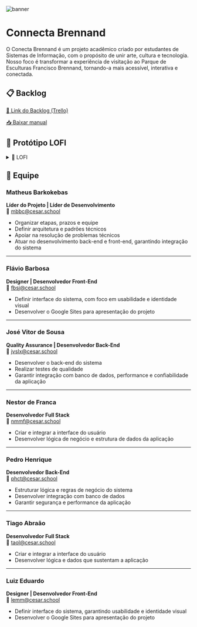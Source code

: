 ![banner](arq_readme./imgs/banner.png) 

# Connecta Brennand

O Conecta Brennand é um projeto acadêmico criado por estudantes de Sistemas de Informação, com o propósito de unir arte, cultura e tecnologia. Nosso foco é transformar a experiência de visitação ao Parque de Esculturas Francisco Brennand, tornando-a mais acessível, interativa e conectada.

## 📋 Backlog 

<a href="https://trello.com/b/XQcU1FLY/conecta-brennand" target="_blank">📌 Link do Backlog (Trello)</a>

[📥 Baixar manual](arq_readm./pdfs/story_mapping.pdf)

## 🎨 Protótipo LOFI  

<details> 
    <summary>📌 LOFI </summary>
    
EM DEV..

</details>

## 👥 Equipe

### Matheus Barkokebas  
**Líder do Projeto | Líder de Desenvolvimento**  
📧 mbbc@cesar.school  

- Organizar etapas, prazos e equipe  
- Definir arquitetura e padrões técnicos  
- Apoiar na resolução de problemas técnicos  
- Atuar no desenvolvimento back-end e front-end, garantindo integração do sistema  

---

### Flávio Barbosa  
**Designer | Desenvolvedor Front-End**  
📧 fbsj@cesar.school  

- Definir interface do sistema, com foco em usabilidade e identidade visual  
- Desenvolver o Google Sites para apresentação do projeto  

---

### José Vitor de Sousa  
**Quality Assurance | Desenvolvedor Back-End**  
📧 jvslx@cesar.school  

- Desenvolver o back-end do sistema  
- Realizar testes de qualidade  
- Garantir integração com banco de dados, performance e confiabilidade da aplicação  

---

### Nestor de Franca  
**Desenvolvedor Full Stack**  
📧 nmmf@cesar.school  

- Criar e integrar a interface do usuário  
- Desenvolver lógica de negócio e estrutura de dados da aplicação  

---

### Pedro Henrique  
**Desenvolvedor Back-End**  
📧 phct@cesar.school  

- Estruturar lógica e regras de negócio do sistema  
- Desenvolver integração com banco de dados  
- Garantir segurança e performance da aplicação  

---

### Tiago Abraão  
**Desenvolvedor Full Stack**  
📧 taol@cesar.school  

- Criar e integrar a interface do usuário  
- Desenvolver lógica e dados que sustentam a aplicação  

---

### Luiz Eduardo  
**Designer | Desenvolvedor Front-End**  
📧 lemm@cesar.school  

- Definir interface do sistema, garantindo usabilidade e identidade visual  
- Desenvolver o Google Sites para apresentação do projeto  


